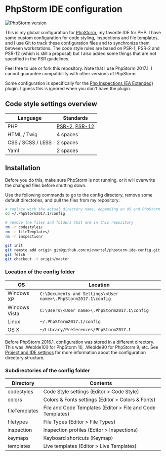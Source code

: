 # PhpStorm IDE configuration

[![PhpStorm version](https://img.shields.io/badge/PhpStorm-2017.1-brightgreen.svg)](https://www.jetbrains.com/phpstorm/)

This is my global configuration for [PhpStorm](https://www.jetbrains.com/phpstorm/), my favorite IDE for PHP. I have some custom configuration for code styling, inspections and file templates, and I use
Git to track these configuration files and to synchronize them between workstations. The code style rules are based on PSR-1, PSR-2 and PSR-12 (which is still a proposal) but I also added some things that are not specified in the PSR guidelines.

Feel free to use or fork this repository. Note that I use PhpStorm 2017.1. I cannot guarantee compatibility with other versions of PhpStorm.

Some configuration is specifically for the [Php Inspections (EA Extended)](https://github.com/kalessil/phpinspectionsea) plugin. I guess this is ignored when you don't have the plugin.

## Code style settings overview

Language          | Standards
------------------|---------
PHP               | [PSR-2](http://www.php-fig.org/psr/psr-2/), [PSR-12](https://github.com/php-fig/fig-standards/blob/master/proposed/extended-coding-style-guide.md)
HTML / Twig       | 4 spaces
CSS / SCSS / LESS | 2 spaces
Yaml              | 2 spaces

## Installation

Before you do this, make sure PhpStorm is not running, or it will overwrite the changed files before shutting down.

Use the following commands to go to the config directory, remove some default directories, and pull the files from my repository:

```bash
# replace with the actual directory name, depending on OS and PhpStorm version (see below).
cd ~/.PhpStorm2017.1/config

# remove the files and folders that are in this repository
rm -r codestyles/
rm -r fileTemplates/
rm -r inspection/

git init
git remote add origin git@github.com:nicwortel/phpstorm-ide-config.git
git fetch
git checkout -t origin/master
```

### Location of the config folder

OS | Location
---|---------
Windows XP | `C:\Documents and Settings\<User name>\.PhpStorm2017.1\config`
Windows Vista | `C:\Users\<User name>\.PhpStorm2017.1\config`
Linux | `~/.PhpStorm2017.1/config`
OS X | `~/Library/Preferences/PhpStorm2017.1`

Before PhpStorm 2016.1, configuration was stored in a different directory. This was .WebIde100 for PhpStorm 10, .WebIde90 for PhpStorm 9, etc. See [Project and IDE settings](https://www.jetbrains.com/phpstorm/help/project-and-ide-settings.html#d739736e149) for more information about the configuration directory structure.

### Subdirectories of the config folder

Directory | Contents
----------|---------
codestyles | Code Style settings (Editor > Code Style)
colors | Colors & Fonts settings (Editor > Colors & Fonts)
fileTemplates | File and Code Templates (Editor > File and Code Templates)
filetypes | File Types (Editor > File Types)
inspection | Inspection profiles (Editor > Inspections)
keymaps | Keyboard shortcuts (Keymap)
templates | Live templates (Editor > Live Templates)
